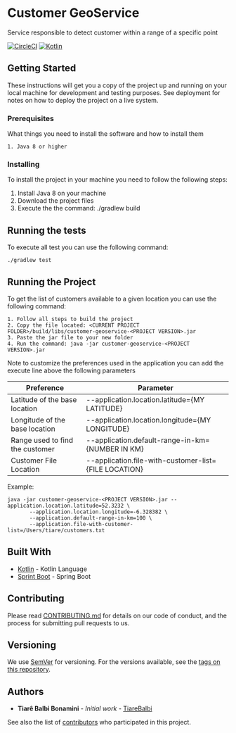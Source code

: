 # Customer GeoService

Service responsible to detect customer within a range of a specific point

[![CircleCI](https://circleci.com/gh/tiarebalbi/customers-geoservice.svg?style=svg)](https://circleci.com/gh/tiarebalbi/customers-geoservice)
[![Kotlin](https://img.shields.io/badge/kotlin-1.2.x-blue.svg)](https://kotlinlang.org)

## Getting Started

These instructions will get you a copy of the project up and running on your local machine for development and testing purposes. See deployment for notes on how to deploy the project on a live system.

### Prerequisites

What things you need to install the software and how to install them
 
```
1. Java 8 or higher
```

### Installing

To install the project in your machine you need to follow the following steps:

 1. Install Java 8 on your machine
 2. Download the project files
 3. Execute the the command: ./gradlew build

## Running the tests

To execute all test you can use the following command:
   
    ./gradlew test

## Running the Project

To get the list of customers available to a given location you can use the following command:

    1. Follow all steps to build the project
    2. Copy the file located: <CURRENT PROJECT FOLDER>/build/libs/customer-geoservice-<PROJECT VERSION>.jar
    3. Paste the jar file to your new folder
    4. Run the command: java -jar customer-geoservice-<PROJECT VERSION>.jar
    
Note to customize the preferences used in the application you can add the execute line above the following parameters

Preference | Parameter
--- | --- 
Latitude of the base location | --application.location.latitude={MY LATITUDE}
Longitude of the base location | --application.location.longitude={MY LONGITUDE}
Range used to find the customer | --application.default-range-in-km={NUMBER IN KM}
Customer File Location | --application.file-with-customer-list={FILE LOCATION}

Example:

    java -jar customer-geoservice-<PROJECT VERSION>.jar --application.location.latitude=52.3232 \
           --application.location.longitude=-6.328382 \
           --application.default-range-in-km=100 \
           --application.file-with-customer-list=/Users/tiare/customers.txt
           
## Built With

* [Kotlin](https://kotlinlang.org/) - Kotlin Language
* [Sprint Boot](https://projects.spring.io/spring-boot/) - Spring Boot

## Contributing

Please read [CONTRIBUTING.md](CONTRIBUTING.md) for details on our code of conduct, and the process for submitting pull requests to us.

## Versioning

We use [SemVer](http://semver.org/) for versioning. For the versions available, see the [tags on this repository](https://github.com/tiarebalbi/customers-geoservice/tags). 

## Authors

* **Tiarê Balbi Bonamini** - *Initial work* - [TiareBalbi](https://github.com/tiarebalbi)

See also the list of [contributors](https://github.com/tiarebalbi/customers-geoservice/contributors) who participated in this project.

